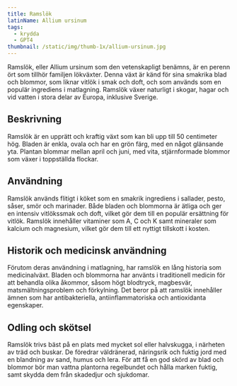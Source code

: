```yaml
---
title: Ramslök
latinName: Allium ursinum
tags:
  - krydda
  - GPT4
thumbnail: /static/img/thumb-1x/allium-ursinum.jpg
---
```


Ramslök, eller Allium ursinum som den vetenskapligt benämns, är en perenn ört som tillhör familjen lökväxter. Denna växt är känd för sina smakrika blad och blommor, som liknar vitlök i smak och doft, och som används som en populär ingrediens i matlagning. Ramslök växer naturligt i skogar, hagar och vid vatten i stora delar av Europa, inklusive Sverige.

## Beskrivning

Ramslök är en upprätt och kraftig växt som kan bli upp till 50 centimeter hög. Bladen är enkla, ovala och har en grön färg, med en något glänsande yta. Plantan blommar mellan april och juni, med vita, stjärnformade blommor som växer i toppställda flockar.

## Användning

Ramslök används flitigt i köket som en smakrik ingrediens i sallader, pesto, såser, smör och marinader. Både bladen och blommorna är ätliga och ger en intensiv vitlökssmak och doft, vilket gör dem till en populär ersättning för vitlök. Ramslök innehåller vitaminer som A, C och K samt mineraler som kalcium och magnesium, vilket gör dem till ett nyttigt tillskott i kosten.

## Historik och medicinsk användning

Förutom deras användning i matlagning, har ramslök en lång historia som medicinalväxt. Bladen och blommorna har använts i traditionell medicin för att behandla olika åkommor, såsom högt blodtryck, magbesvär, matsmältningsproblem och förkylning. Det beror på att ramslök innehåller ämnen som har antibakteriella, antiinflammatoriska och antioxidanta egenskaper.

## Odling och skötsel

Ramslök trivs bäst på en plats med mycket sol eller halvskugga, i närheten av träd och buskar. De föredrar väldränerad, näringsrik och fuktig jord med en blandning av sand, humus och lera. För att få en god skörd av blad och blommor bör man vattna plantorna regelbundet och hålla marken fuktig, samt skydda dem från skadedjur och sjukdomar.
